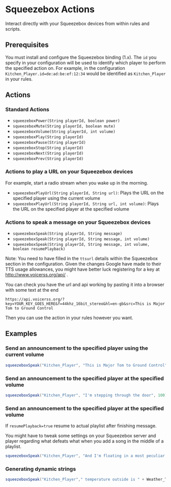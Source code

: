 # Squeezebox Actions

Interact directly with your Squeezebox devices from within rules and scripts.

## Prerequisites

You must install and configure the Squeezebox binding (1.x).  The `id` you specify in your configuration will be used to identify which player to perform the specified action on.  For example, in the configuration `Kitchen_Player.id=de:ad:be:ef:12:34` would be identified as `Kitchen_Player` in your rules.

## Actions

### Standard Actions

* `squeezeboxPower(String playerId, boolean power)`
* `squeezeboxMute(String playerId, boolean mute)`
* `squeezeboxVolume(String playerId, int volume)`
* `squeezeboxPlay(String playerId)`
* `squeezeboxPause(String playerId)`
* `squeezeboxStop(String playerId)`
* `squeezeboxNext(String playerId)`
* `squeezeboxPrev(String playerId)`

### Actions to play a URL on your Squeezebox devices

For example, start a radio stream when you wake up in the morning.

* `squeezeboxPlayUrl(String playerId, String url)`: Plays the URL on the specified player using the current volume
* `squeezeboxPlayUrl(String playerId, String url, int volume)`: Plays the URL on the specified player at the specified volume

### Actions to speak a message on your Squeezebox devices

* `squeezeboxSpeak(String playerId, String message)`
* `squeezeboxSpeak(String playerId, String message, int volume)`
* `squeezeboxSpeak(String playerId, String message, int volume, boolean resumePlayback)`

Note: You need to have filled in the `ttsurl` details within the Squeezebox section in the configuration. Given the changes Google have made to their TTS usage allowances, you might have better luck registering for a key at http://www.voicerss.org/api/ .

You can check you have the url and api working by pasting it into a browser with some text at the end

```
https://api.voicerss.org/?key=YOUR_KEY_GOES_HERE&f=44khz_16bit_stereo&hl=en-gb&src=This is Major Tom to Ground Control
```

Then you can use the action in your rules however you want.

## Examples

### Send an announcement to the specified player using the current volume

```java
squeezeboxSpeak("Kitchen_Player", "This is Major Tom to Ground Control")
```

### Send an announcement to the specified player at the specified volume

```java
squeezeboxSpeak("Kitchen_Player", "I'm stepping through the door", 100)
```

### Send an announcement to the specified player at the specified volume

If `resumePlayback=true` resume to actual playlist after finishing message.

You might have to tweak some settings on your Squeezebox server and player regarding what defeats what when you add a song in the middle of a playlist.

```java
squeezeboxSpeak("Kitchen_Player", "And I'm floating in a most peculiar way", 100, false)
```

### Generating dynamic strings

```java
squeezeboxSpeak("Kitchen_Player"," temperature outside is " + Weather_Temperature.state.format("%d") + " degrees celsius",75,true)
```

